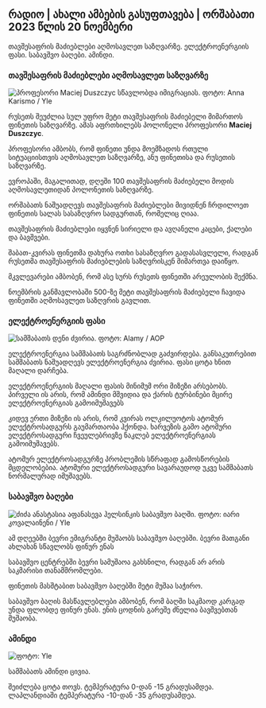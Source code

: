 ## რადიო \| ახალი ამბების გასუფთავება \| ორშაბათი 2023 წლის 20 ნოემბერი

თავშესაფრის მაძიებლები აღმოსავლეთ საზღვარზე. ელექტროენერგიის ფასი. საბავშვო ბაღები. ამინდი.

### თავშესაფრის მაძიებლები აღმოსავლეთ საზღვარზე

![პროფესორი Maciej Duszczyc სწავლობდა იმიგრაციას. ფოტო: Anna Karismo / Yle](https://images.cdn.yle.fi/image/upload/c_crop,h_2268,w_4028,x_0,y_0/ar_1.77777777777777,c_fill,g_faces,h_1_2.000,d_q_auto:eco/f_auto/fl_lossy/v1700423531/39-1203119655a67178e33b)

რუსეთს შეუძლია სულ უფრო მეტი თავშესაფრის მაძიებელი მიმართოს ფინეთის საზღვარზე. ამას აფრთხილებს პოლონელი პროფესორი **Maciej Duszczyc**.

პროფესორი ამბობს, რომ ფინეთი უნდა მოემზადოს რთული სიტუაციისთვის აღმოსავლეთ საზღვარზე, ანუ ფინეთისა და რუსეთის საზღვარზე.

ევროპაში, მაგალითად, დღეში 100 თავშესაფრის მაძიებელი მოდის აღმოსავლეთიდან პოლონეთის საზღვარზე.

ორშაბათს ნაშუადღევს თავშესაფრის მაძიებლები მივიდნენ ჩრდილოეთ ფინეთის სალას სასაზღვრო სადგურთან, რომელიც ღიაა.

თავშესაფრის მაძიებლები იყვნენ სირიელი და ავღანელი კაცები, ქალები და ბავშვები.

შაბათ-კვირას ფინეთმა დახურა ოთხი სასაზღვრო გადასასვლელი, რადგან რუსეთმა თავშესაფრის მაძიებლების საზღვრისკენ მიმართვა დაიწყო.

მკვლევარები ამბობენ, რომ ასე სურს რუსეთს ფინეთში არეულობის შექმნა.

ნოემბრის განმავლობაში 500-ზე მეტი თავშესაფრის მაძიებელი ჩავიდა ფინეთში აღმოსავლეთ საზღვრის გავლით.

### ელექტროენერგიის ფასი

![სამშაბათს დენი ძვირია. ფოტო: Alamy / AOP](https://images.cdn.yle.fi/image/upload/c_crop,h_3375,w_6000,x_0,y_467/ar_1.77777777777777,c_fill,g_faces,h_6700,wd_1:eco/f_auto/fl_lossy/v1691842960/39-106121063c8f48238bcf)

ელექტროენერგია სამშაბათს საგრძნობლად გაძვირდება. განსაკუთრებით სამშაბათს ნაშუადღევს ელექტროენერგია ძვირია. ფასი ცოტა ხნით მაღალი დარჩება.

ელექტროენერგიის მაღალი ფასის მინიმუმ ორი მიზეზი არსებობს. პირველი ის არის, რომ ამინდი მშვიდია და ქარის ტურბინები მცირე ელექტროენერგიას გამოიმუშავებს

კიდევ ერთი მიზეზი ის არის, რომ კვირას ოლკილუოტოს ატომურ ელექტროსადგურს გაუმართაობა ჰქონდა. ხარვეზის გამო ატომური ელექტროსადგური ჩვეულებრივზე ნაკლებ ელექტროენერგიას გამოიმუშავებს.

ატომურ ელექტროსადგურზე პრობლემის სწრაფად გამოსწორების მცდელობებია. ატომური ელექტროსადგური სავარაუდოდ უკვე სამშაბათს ნორმალურად იმუშავებს.

### საბავშვო ბაღები

![ძიძა ანასტასია აფანასევა ჰელსინკის საბავშვო ბაღში. ფოტო: იარი კოვალაინენი / Yle](https://images.cdn.yle.fi/image/upload/c_crop,h_3375,w_6000,x_0,y_134/ar_1.777777777777777,c_fill,g_507,w_1.q_auto:eco/f_auto/fl_lossy/v1700133967/39-12015336555f596ca4eb)

ამ დღეებში ბევრი ემიგრანტი მუშაობს საბავშვო ბაღებში. ბევრი მათგანი ახლახან სწავლობს ფინურ ენას

საბავშვო ცენტრებში ბევრი სამუშაოა გახსნილი, რადგან არ არის საკმარისი თანამშრომლები.

ფინეთის მასშტაბით საბავშვო ბაღებში მეტი მუშაა საჭირო.

საბავშვო ბაღის მასწავლებლები ამბობენ, რომ ბაღში საკმაოდ კარგად უნდა ფლობდე ფინურ ენას. ენის ცოდნის გარეშე ძნელია ბავშვებთან მუშაობა.

### ამინდი

![ ფოტო: Yle](https://images.cdn.yle.fi/image/upload/c_crop,h_1080,w_1919,x_0,y_0/ar_1.7777777777777777,c_fill,g_faces,h_670/w_1020:eco/f_auto/fl_lossy/v1700492173/39-1203681655b7364e6c83)

სამშაბათს ამინდი ცივია.

შეიძლება ცოტა თოვს. ტემპერატურა 0-დან -15 გრადუსამდეა. ლაპლანდიაში ტემპერატურა -10-დან -35 გრადუსამდეა.